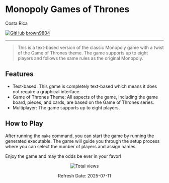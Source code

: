 # Monopoly Games of Thrones

Costa Rica


[![GitHub](https://img.shields.io/badge/--181717?logo=github&logoColor=ffffff)](https://github.com/)
[brown9804](https://github.com/brown9804)

----------

> This is a text-based version of the classic Monopoly game with a twist of the Game of Thrones theme. The game supports up to eight players and follows the same rules as the original Monopoly.

## Features

- Text-based: This game is completely text-based which means it does not require a graphical interface.
- Game of Thrones Theme: All aspects of the game, including the game board, pieces, and cards, are based on the Game of Thrones series.
- Multiplayer: The game supports up to eight players.

## How to Play

After running the `make` command, you can start the game by running the generated executable. The game will guide you through the setup process where you can select the number of players and assign names.

Enjoy the game and may the odds be ever in your favor!

<!-- START BADGE -->
<div align="center">
  <img src="https://img.shields.io/badge/Total%20views-1022-limegreen" alt="Total views">
  <p>Refresh Date: 2025-07-11</p>
</div>
<!-- END BADGE -->
